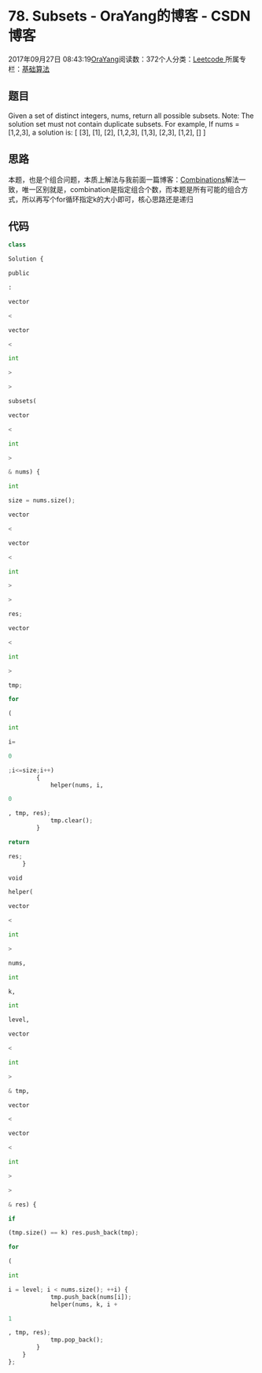 
# 78. Subsets - OraYang的博客 - CSDN博客

2017年09月27日 08:43:19[OraYang](https://me.csdn.net/u010665216)阅读数：372个人分类：[Leetcode																](https://blog.csdn.net/u010665216/article/category/7026962)
所属专栏：[基础算法](https://blog.csdn.net/column/details/16604.html)



## 题目
Given a set of distinct integers, nums, return all possible subsets.
Note: The solution set must not contain duplicate subsets.
For example,
If nums = [1,2,3], a solution is:
[
[3],
[1],
[2],
[1,2,3],
[1,3],
[2,3],
[1,2],
[]
]
## 思路
本题，也是个组合问题，本质上解法与我前面一篇博客：[Combinations](http://blog.csdn.net/u010665216/article/details/78083652)解法一致，唯一区别就是，combination是指定组合个数，而本题是所有可能的组合方式，所以再写个for循环指定k的大小即可，核心思路还是递归
## 代码
```python
class
```
```python
Solution {
```
```python
public
```
```python
:
```
```python
vector
```
```python
<
```
```python
vector
```
```python
<
```
```python
int
```
```python
>
```
```python
>
```
```python
subsets(
```
```python
vector
```
```python
<
```
```python
int
```
```python
>
```
```python
& nums) {
```
```python
int
```
```python
size = nums.size();
```
```python
vector
```
```python
<
```
```python
vector
```
```python
<
```
```python
int
```
```python
>
```
```python
>
```
```python
res;
```
```python
vector
```
```python
<
```
```python
int
```
```python
>
```
```python
tmp;
```
```python
for
```
```python
(
```
```python
int
```
```python
i=
```
```python
0
```
```python
;i<=size;i++)
        {
            helper(nums, i,
```
```python
0
```
```python
, tmp, res);
            tmp.clear();
        }
```
```python
return
```
```python
res;   
    }
```
```python
void
```
```python
helper(
```
```python
vector
```
```python
<
```
```python
int
```
```python
>
```
```python
nums,
```
```python
int
```
```python
k,
```
```python
int
```
```python
level,
```
```python
vector
```
```python
<
```
```python
int
```
```python
>
```
```python
& tmp,
```
```python
vector
```
```python
<
```
```python
vector
```
```python
<
```
```python
int
```
```python
>
```
```python
>
```
```python
& res) {
```
```python
if
```
```python
(tmp.size() == k) res.push_back(tmp);
```
```python
for
```
```python
(
```
```python
int
```
```python
i = level; i < nums.size(); ++i) {
            tmp.push_back(nums[i]);
            helper(nums, k, i +
```
```python
1
```
```python
, tmp, res);
            tmp.pop_back();
        }
    }
};
```

